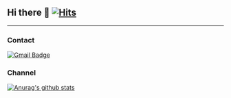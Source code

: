 ## Hi there 👋 [![Hits](https://hits.seeyoufarm.com/api/count/incr/badge.svg?url=https%3A%2F%2Fgithub.com%2Fgjbae1212%2Fhit-counter)](https://hits.seeyoufarm.com)                            

---
### Contact 
[![Gmail Badge](https://img.shields.io/badge/Gmail-d14836?style=flat-square&logo=Gmail&logoColor=white&link=mailto:jerrykim91.pub@gmail.com)](mailto:jerrykim91.pub@gmail.com)
	
### Channel


<!--
**Jerrykim91/Jerrykim91** is a ✨ _special_ ✨ repository because its `README.md` (this file) appears on your GitHub profile.
 [![Tech Blog Badge](http://img.shields.io/badge/-Tech%20blog-black?style=flat-square&logo=github&link=주소)](주소)
 [![Linkedin Badge](https://img.shields.io/badge/-LinkedIn-blue?style=flat-square&logo=Linkedin&logoColor=white&link=주소)](주소)
 [![Gmail Badge](https://img.shields.io/badge/Gmail-d14836?style=flat-square&logo=Gmail&logoColor=white&link=mailto:주소)](mailto:주소)
	
Here are some ideas to get you started:
📋 Portfolio
🖌 Blog
- 🔭 I’m currently working on ...
- 🌱 I’m currently learning ...
- 👯 I’m looking to collaborate on ...
- 🤔 I’m looking for help with ...
- 💬 Ask me about ...
- 📫 How to reach me: ...
- 😄 Pronouns: ...
- ⚡ Fun fact: ...

# 주소 
https://simpleicons.org/
https://hits.seeyoufarm.com/
https://www.tablesgenerator.com/markdown_tables
-->


 [![Anurag's github stats](https://github-readme-stats.vercel.app/api?username=jerrykim91)](https://github.com/jerrykim91/github-readme-stats)
